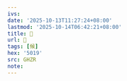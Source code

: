 ```yaml
---
ivs:
date: '2025-10-13T11:27:24+08:00'
lastmod: '2025-10-14T06:42:21+08:00'
title: 󰗟
url: 󰗟
tags: [候]
hex: '5019'
src: GHZR
note:
---
```

